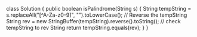 class Solution {
    public boolean isPalindrome(String s) {
       String tempString = s.replaceAll("[^A-Za-z0-9]", "").toLowerCase();
        // Reverse the tempString 
        String rev = new StringBuffer(tempString).reverse().toString();
        // check tempString to rev String 
        return tempString.equals(rev);
    }
}
